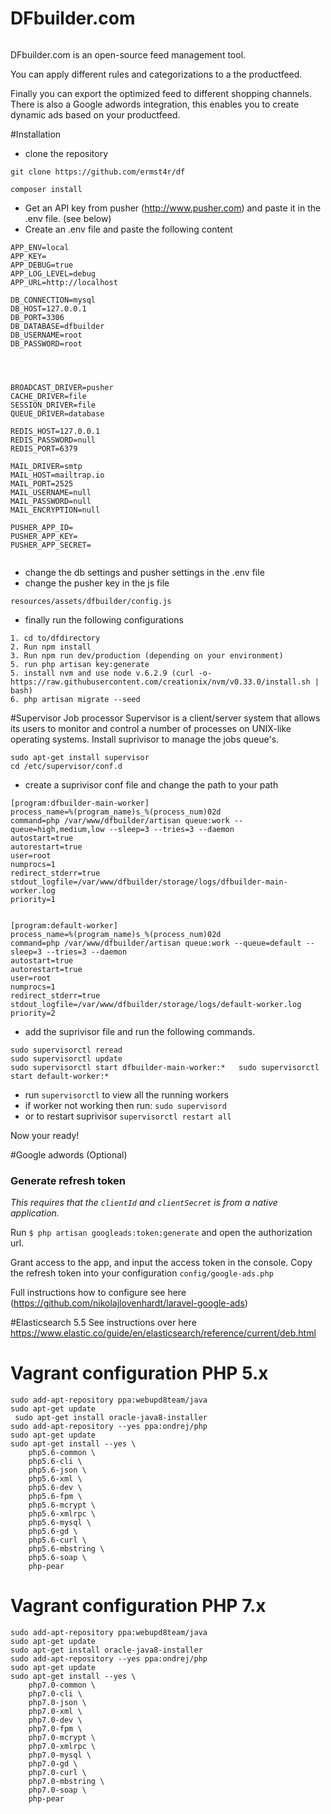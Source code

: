 # DFbuilder.com
<p align="center">
<img src="http://dfbuilder.com/wp-content/uploads/2017/09/Logo_DFBuilder_transarant-02.png" alt="">
</p>

DFbuilder.com is an open-source feed management tool. 

You can apply different rules and categorizations to a the productfeed. 

Finally you can export the optimized feed to different shopping channels.
There is also a Google adwords integration, this enables you to create dynamic ads based on your productfeed.

#Installation
 - clone the repository
```
git clone https://github.com/ermst4r/df
```

```
composer install
```
 - Get an API key from pusher (http://www.pusher.com) and paste it in the .env file. (see below)
 - Create an .env file and paste the following content
```
APP_ENV=local
APP_KEY=
APP_DEBUG=true
APP_LOG_LEVEL=debug
APP_URL=http://localhost

DB_CONNECTION=mysql
DB_HOST=127.0.0.1
DB_PORT=3306
DB_DATABASE=dfbuilder
DB_USERNAME=root
DB_PASSWORD=root




BROADCAST_DRIVER=pusher
CACHE_DRIVER=file
SESSION_DRIVER=file
QUEUE_DRIVER=database

REDIS_HOST=127.0.0.1
REDIS_PASSWORD=null
REDIS_PORT=6379

MAIL_DRIVER=smtp
MAIL_HOST=mailtrap.io
MAIL_PORT=2525
MAIL_USERNAME=null
MAIL_PASSWORD=null
MAIL_ENCRYPTION=null

PUSHER_APP_ID=
PUSHER_APP_KEY=
PUSHER_APP_SECRET=


```
- change the db settings and pusher settings in the .env file
- change the pusher key in the js file
```
resources/assets/dfbuilder/config.js 
```
- finally run the following configurations
``` 
1. cd to/dfdirectory
2. Run npm install
3. Run npm run dev/production (depending on your environment)
5. run php artisan key:generate
5. install nvm and use node v.6.2.9 (curl -o- https://raw.githubusercontent.com/creationix/nvm/v0.33.0/install.sh | bash)
6. php artisan migrate --seed 
```

#Supervisor Job processor
Supervisor is a client/server system that allows its users to monitor and control a number of processes on UNIX-like operating systems.
Install suprivisor to manage the jobs queue's.
```
sudo apt-get install supervisor
cd /etc/supervisor/conf.d

```
- create a suprivisor conf file and change the path to your path
```
[program:dfbuilder-main-worker]
process_name=%(program_name)s_%(process_num)02d
command=php /var/www/dfbuilder/artisan queue:work --queue=high,medium,low --sleep=3 --tries=3 --daemon
autostart=true
autorestart=true
user=root
numprocs=1
redirect_stderr=true
stdout_logfile=/var/www/dfbuilder/storage/logs/dfbuilder-main-worker.log
priority=1


[program:default-worker]
process_name=%(program_name)s_%(process_num)02d
command=php /var/www/dfbuilder/artisan queue:work --queue=default --sleep=3 --tries=3 --daemon
autostart=true
autorestart=true
user=root
numprocs=1
redirect_stderr=true
stdout_logfile=/var/www/dfbuilder/storage/logs/default-worker.log
priority=2

```
- add the suprivisor file and run the following commands. 
```
sudo supervisorctl reread 
sudo supervisorctl update
sudo supervisorctl start dfbuilder-main-worker:*   sudo supervisorctl start default-worker:*
```

- run ```supervisorctl``` to view all the running workers
- if worker not working then run: ```sudo supervisord```
- or to restart suprivisor ```supervisorctl restart all```

Now your ready!


#Google adwords (Optional)
### Generate refresh token
*This requires that the `clientId` and `clientSecret` is from a native application.*

Run `$ php artisan googleads:token:generate` and open the authorization url. 

Grant access to the app, and input the
access token in the console. Copy the refresh token into your configuration `config/google-ads.php`

Full instructions how to configure see here (https://github.com/nikolajlovenhardt/laravel-google-ads)

#Elasticsearch 5.5
See instructions over here
https://www.elastic.co/guide/en/elasticsearch/reference/current/deb.html



# Vagrant configuration PHP 5.x


``` 
sudo add-apt-repository ppa:webupd8team/java
sudo apt-get update
 sudo apt-get install oracle-java8-installer
sudo add-apt-repository --yes ppa:ondrej/php
sudo apt-get update
sudo apt-get install --yes \
    php5.6-common \
    php5.6-cli \
    php5.6-json \
    php5.6-xml \
    php5.6-dev \
    php5.6-fpm \
    php5.6-mcrypt \
    php5.6-xmlrpc \
    php5.6-mysql \
    php5.6-gd \
    php5.6-curl \
    php5.6-mbstring \
    php5.6-soap \
    php-pear
```

# Vagrant configuration PHP 7.x
```
sudo add-apt-repository ppa:webupd8team/java
sudo apt-get update
sudo apt-get install oracle-java8-installer 
sudo add-apt-repository --yes ppa:ondrej/php
sudo apt-get update
sudo apt-get install --yes \
    php7.0-common \
    php7.0-cli \
    php7.0-json \
    php7.0-xml \
    php7.0-dev \
    php7.0-fpm \
    php7.0-mcrypt \
    php7.0-xmlrpc \
    php7.0-mysql \
    php7.0-gd \
    php7.0-curl \
    php7.0-mbstring \
    php7.0-soap \
    php-pear

```
 